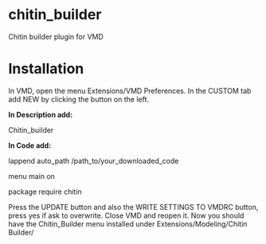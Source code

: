 # chitin_builder
Chitin builder plugin for VMD

# Installation
In VMD, open the menu Extensions/VMD Preferences. In the CUSTOM tab add NEW by clicking the button on the left.

__In Description add:__

Chitin_builder

__In Code add:__

lappend auto_path /path_to/your_downloaded_code

menu main on

package require chitin

Press the UPDATE button and also the WRITE SETTINGS TO VMDRC button, press yes if ask to overwrite.
Close VMD and reopen it.
Now you should have the Chitin_Builder menu installed under Extensions/Modeling/Chitin Builder/
